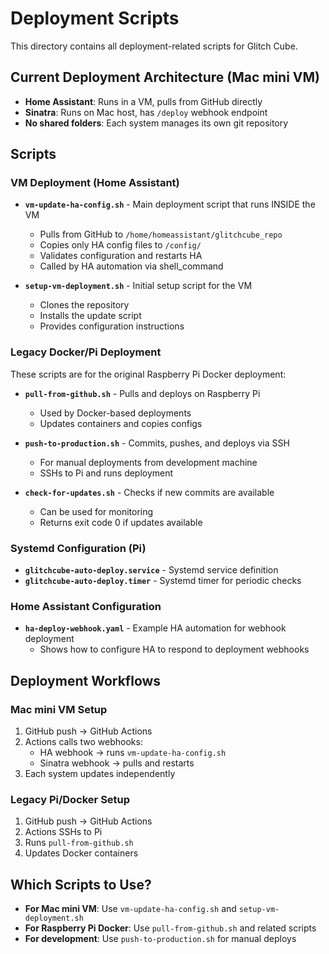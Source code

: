# Deployment Scripts

This directory contains all deployment-related scripts for Glitch Cube.

## Current Deployment Architecture (Mac mini VM)

- **Home Assistant**: Runs in a VM, pulls from GitHub directly
- **Sinatra**: Runs on Mac host, has `/deploy` webhook endpoint
- **No shared folders**: Each system manages its own git repository

## Scripts

### VM Deployment (Home Assistant)

- **`vm-update-ha-config.sh`** - Main deployment script that runs INSIDE the VM
  - Pulls from GitHub to `/home/homeassistant/glitchcube_repo`
  - Copies only HA config files to `/config/`
  - Validates configuration and restarts HA
  - Called by HA automation via shell_command

- **`setup-vm-deployment.sh`** - Initial setup script for the VM
  - Clones the repository
  - Installs the update script
  - Provides configuration instructions

### Legacy Docker/Pi Deployment

These scripts are for the original Raspberry Pi Docker deployment:

- **`pull-from-github.sh`** - Pulls and deploys on Raspberry Pi
  - Used by Docker-based deployments
  - Updates containers and copies configs

- **`push-to-production.sh`** - Commits, pushes, and deploys via SSH
  - For manual deployments from development machine
  - SSHs to Pi and runs deployment

- **`check-for-updates.sh`** - Checks if new commits are available
  - Can be used for monitoring
  - Returns exit code 0 if updates available

### Systemd Configuration (Pi)

- **`glitchcube-auto-deploy.service`** - Systemd service definition
- **`glitchcube-auto-deploy.timer`** - Systemd timer for periodic checks

### Home Assistant Configuration

- **`ha-deploy-webhook.yaml`** - Example HA automation for webhook deployment
  - Shows how to configure HA to respond to deployment webhooks

## Deployment Workflows

### Mac mini VM Setup
1. GitHub push → GitHub Actions
2. Actions calls two webhooks:
   - HA webhook → runs `vm-update-ha-config.sh`
   - Sinatra webhook → pulls and restarts
3. Each system updates independently

### Legacy Pi/Docker Setup
1. GitHub push → GitHub Actions
2. Actions SSHs to Pi
3. Runs `pull-from-github.sh`
4. Updates Docker containers

## Which Scripts to Use?

- **For Mac mini VM**: Use `vm-update-ha-config.sh` and `setup-vm-deployment.sh`
- **For Raspberry Pi Docker**: Use `pull-from-github.sh` and related scripts
- **For development**: Use `push-to-production.sh` for manual deploys